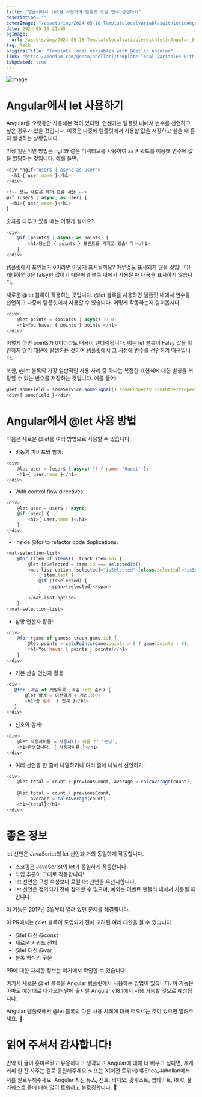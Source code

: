 ```yaml
---
title: "앵귤러에서 let을 사용하여 템플릿 로컬 변수 생성하기"
description: ""
coverImage: "/assets/img/2024-05-18-TemplatelocalvariableswithletinAngular_0.png"
date: 2024-05-18 21:55
ogImage: 
  url: /assets/img/2024-05-18-TemplatelocalvariableswithletinAngular_0.png
tag: Tech
originalTitle: "Template local variables with @let in Angular"
link: "https://medium.com/@eneajahollari/template-local-variables-with-let-in-angular-4c6b3adfd9be"
isUpdated: true
---
```





![image](/assets/img/2024-05-18-TemplatelocalvariableswithletinAngular_0.png)

# Angular에서 let 사용하기

Angular를 오랫동안 사용해본 적이 있다면, 언젠가는 템플릿 내에서 변수를 선언하고 싶은 경우가 있을 것입니다. 이것은 나중에 템플릿에서 사용할 값을 저장하고 싶을 때 흔히 발생하는 상황입니다.

가장 일반적인 방법은 ngIf와 같은 디렉티브를 사용하여 as 키워드를 이용해 변수에 값을 할당하는 것입니다. 예를 들면:

<div class="content-ad"></div>

```js
<div *ngIf="user$ | async as user">
  <h1>{ user.name }</h1>
</div>

<!-- 또는 새로운 제어 흐름 사용 -->
@if (user$ | async; as user) {
  <h1>{ user.name }</h1>
}
```

숫자를 다루고 있을 때는 어떻게 될까요?

```js
<div>
    @if (points$ | async; as points) {
        <h1>당신은 { points } 포인트를 가지고 있습니다!</h1>
    }
</div>
```

템플릿에서 포인트가 0이라면 어떻게 표시될까요? 아무것도 표시되지 않을 것입니다! 왜냐하면 0은 falsy한 값이기 때문에 if 블록 내에서 사용될 때 내용을 표시하지 않습니다.

<div class="content-ad"></div>

새로운 @let 블록이 작용하는 곳입니다. @let 블록을 사용하면 템플릿 내에서 변수를 선언하고 나중에 템플릿에서 사용할 수 있습니다. 어떻게 작동하는지 살펴봅시다.

```js
<div>
    @let points = (points$ | async) ?? 0;  
    <h1>You have: { points } points!</h1>
</div>
```

이렇게 하면 points가 0이더라도 내용이 렌더링됩니다. 이는 let 블록이 Falsy 값을 확인하지 않기 때문에 발생하는 것이며 템플릿에서 그 시점에 변수를 선언하기 때문입니다.

또한, @let 블록의 가장 일반적인 사용 사례 중 하나는 복잡한 표현식에 대한 별칭을 저장할 수 있는 변수를 저장하는 것입니다. 예를 들어:

<div class="content-ad"></div>

```js
@let someField = someService.someSignal().someProperty.someOtherProperty;
<div>{ someField }</div>
```

# Angular에서 @let 사용 방법

다음은 새로운 @let를 여러 방법으로 사용할 수 있습니다:

- 비동기 파이프와 함께:

<div class="content-ad"></div>


```js
<div>
    @let user = (user$ | async) ?? { name: 'Guest' };  
    <h1>{ user.name }</h1>
</div>
```

- With control flow directives:

```js
<div>
    @let user = user$ | async;  
    @if (user) {
        <h1>{ user.name }</h1>
    }
</div>
```

- Inside @for to refactor code duplications:


<div class="content-ad"></div>

```js
<mat-selection-list>
    @for (item of items(); track item.id) {
        @let isSelected = item.id === selectedId();
        <mat-list-option [selected]="isSelected" [class.selected]="isSelected">
            { item.text } 
            @if (isSelected) {
                <span>(selected)</span>
            }
        </mat-list-option>
    }
</mat-selection-list>
```

- 삼항 연산자 활용:

```js
<div>
    @for (game of games; track game.id) {
        @let points = calcPoints(game.points > 0 ? game.points : 0);  
        <h1>You have: { points } points!</h1>
    }
</div>
```

- 기본 산술 연산자 활용:

<div class="content-ad"></div>

```js
<div>
   @for (게임 of 게임목록; 게임.id로 순회) {
       @let 합계 = 이전합계 + 게임.점수; 
       <h1>총 점수: { 합계 }</h1>
   }
</div>
```

- 신호와 함께:

```js
<div>
    @let 사용자이름 = 사용자()?.이름 ?? '손님';
    <h1>환영합니다, { 사용자이름 }</h1>
</div>
```

- 여러 선언을 한 줄에 나열하거나 여러 줄에 나눠서 선언하기:

<div class="content-ad"></div>

```js
<div>  
    @let total = count + previousCount, average = calcAverage(count), (여기서 `total`을 사용할 수 있을까요?)
    
    @let total = count + previousCount, 
         average = calcAverage(count)
    <h1>{total}</h1>
</div>
```

# 좋은 정보

let 선언은 JavaScript의 let 선언과 거의 동일하게 작동합니다.

- 스코핑은 JavaScript의 let과 동일하게 작동합니다.
- 타입 추론이 그대로 작동합니다!
- let 선언은 구성 속성보다 로컬 let 선언을 우선시합니다.
- let 선언은 정의되기 전에 참조할 수 없으며, 예외는 이벤트 핸들러 내에서 사용될 때입니다. 


<div class="content-ad"></div>

이 기능은 2017년 3월부터 열려 있던 문제를 해결합니다.

이 PR에서는 @let 블록이 도입되기 전에 고려된 여러 대안을 볼 수 있습니다.

- @let 대신 @const
- 새로운 키워드 전체
- @let 대신 @var
- 블록 형식의 구문

PR에 대한 자세한 정보는 여기에서 확인할 수 있습니다:

<div class="content-ad"></div>

여기서 새로운 @let 블록을 Angular 템플릿에서 사용하는 방법이 있습니다. 이 기능은 아마도 예상대로 다가오는 달에 출시될 Angular v18.1에서 사용 가능할 것으로 예상됩니다.

Angular 템플릿에서 @let 블록의 다른 사용 사례에 대해 떠오르는 것이 있으면 알려주세요. 🚀

# 읽어 주셔서 감사합니다!

만약 이 글이 흥미로웠고 유용하다고 생각되고 Angular에 대해 더 배우고 싶다면, 제게 커피 한 잔 사주는 걸로 응원해주세요 ☕️ 또는 X(이전 트위터) @Enea_Jahollari에서 저를 팔로우해주세요. Angular 최신 뉴스, 신호, 비디오, 팟캐스트, 업데이트, RFC, 풀 리퀘스트 등에 대해 많이 트윗하고 블로깅합니다. 💎